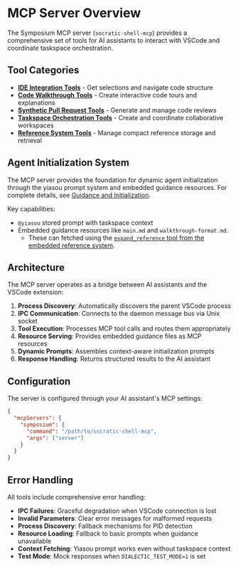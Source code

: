 # MCP Server Overview

The Symposium MCP server (`socratic-shell-mcp`) provides a comprehensive set of tools for AI assistants to interact with VSCode and coordinate taskspace orchestration.

## Tool Categories

- **[IDE Integration Tools](./mcp-tools/ide-integration.md)** - Get selections and navigate code structure
- **[Code Walkthrough Tools](./mcp-tools/walkthroughs.md)** - Create interactive code tours and explanations  
- **[Synthetic Pull Request Tools](./mcp-tools/synthetic-prs.md)** - Generate and manage code reviews
- **[Taskspace Orchestration Tools](./mcp-tools/taskspace-orchestration.md)** - Create and coordinate collaborative workspaces
- **[Reference System Tools](./mcp-tools/reference-system.md)** - Manage compact reference storage and retrieval

## Agent Initialization System

The MCP server provides the foundation for dynamic agent initialization through the yiasou prompt system and embedded guidance resources. For complete details, see [Guidance and Initialization](./guidance-and-initialization.md).

Key capabilities:
- `@yiasou` stored prompt with taskspace context
- Embedded guidance resources  like `main.md` and `walkthrough-format.md`.
  - These can fetched using the [`expand_reference` tool from the embedded reference system](./mcp-tools/reference-system.md).

## Architecture

The MCP server operates as a bridge between AI assistants and the VSCode extension:

1. **Process Discovery**: Automatically discovers the parent VSCode process
2. **IPC Communication**: Connects to the daemon message bus via Unix socket
3. **Tool Execution**: Processes MCP tool calls and routes them appropriately
4. **Resource Serving**: Provides embedded guidance files as MCP resources
5. **Dynamic Prompts**: Assembles context-aware initialization prompts
6. **Response Handling**: Returns structured results to the AI assistant

## Configuration

The server is configured through your AI assistant's MCP settings:

```json
{
  "mcpServers": {
    "symposium": {
      "command": "/path/to/socratic-shell-mcp",
      "args": ["server"]
    }
  }
}
```

## Error Handling

All tools include comprehensive error handling:
- **IPC Failures**: Graceful degradation when VSCode connection is lost
- **Invalid Parameters**: Clear error messages for malformed requests  
- **Process Discovery**: Fallback mechanisms for PID detection
- **Resource Loading**: Fallback to basic prompts when guidance unavailable
- **Context Fetching**: Yiasou prompt works even without taskspace context
- **Test Mode**: Mock responses when `DIALECTIC_TEST_MODE=1` is set
